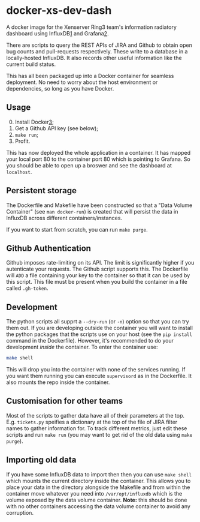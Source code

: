 # docker-xs-dev-dash

A docker image for the Xenserver Ring3 team's information radiatory dashboard
using InfluxDB[1] and Grafana[2].

There are scripts to query the REST APIs of JIRA and Github to obtain open bug
counts and pull-requests respectively. These write to a database in
a locally-hosted InfluxDB. It also records other useful information like the
current build status.

This has all been packaged up into a Docker container for seamless deployment.
No need to worry about the host environment or dependencies, so long as you
have Docker.

## Usage
0. Install Docker[3];
0. Get a Github API key (see below);
0. `make run`;
0. Profit.

This has now deployed the whole application in a container. It has mapped your
local port 80 to the container port 80 which is pointing to Grafana. So you
should be able to open up a broswer and see the dashboard at `localhost`.

## Persistent storage
The Dockerfile and Makefile have been constructed so that a "Data Volume
Container" (see `man docker-run`) is created that will persist the data in
InfluxDB across different containers/instances.

If you want to start from scratch, you can run `make purge`.

## Github Authentication
Github imposes rate-limiting on its API. The limit is significantly higher if
you autenticate your requests. The Github script supports this. The Dockerfile
will `ADD` a file containing your key to the container so that it can be used
by this script. This file must be present when you build the container in
a file called `.gh-token`.

## Development
The python scripts all supprt a `--dry-run` (or `-n`) option so that you can
try them out. If you are developing outside the container you will want to
install the python packages that the scripts use on your host (see the `pip
install` command in the Dockerfile). However, it's recommended to do your
development _inside_ the container. To enter the container use:

```sh
make shell
```

This will drop you into the container with none of the services running. If you
want them running you can execute `supervisord` as in the Dockerfile. It also
mounts the repo inside the container.

## Customisation for other teams
Most of the scripts to gather data have all of their parameters at the top.
E.g. `tickets.py` speifies a dictionary at the top of the file of JIRA filter
names to gather information for. To track different metrics, just edit these
scripts and run `make run` (you may want to get rid of the old data using `make
purge`).

## Importing old data
If you have some InfluxDB data to import then then you can use `make shell`
which mounts the current directory inside the container. This allows you to
place your data in the directory alongside the Makefile and from within the
container move whatever you need into `/var/opt/influxdb` which is the volume
exposed by the data volume container. **Note:** this should be done with no
other containers accessing the data volume container to avoid any corruption.

[1]: https://influxdb.com/download/index.html
[2]: http://grafana.org/download/
[3]: https://docker.com
